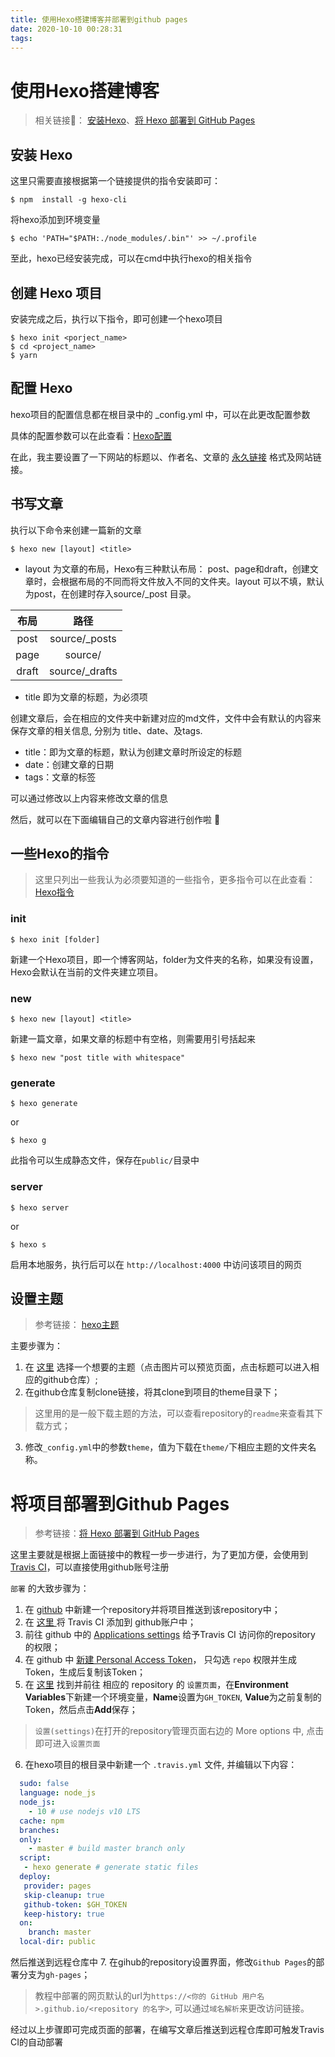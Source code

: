 ```yaml
---
title: 使用Hexo搭建博客并部署到github pages
date: 2020-10-10 00:28:31
tags:
---
```

# 使用Hexo搭建博客

>相关链接🔗： [安装Hexo](https://hexo.io/zh-cn/docs/)、[将 Hexo 部署到 GitHub Pages](https://hexo.io/zh-cn/docs/github-pages)

## 安装 Hexo

这里只需要直接根据第一个链接提供的指令安装即可：


    $ npm  install -g hexo-cli


将hexo添加到环境变量


    $ echo 'PATH="$PATH:./node_modules/.bin"' >> ~/.profile

至此，hexo已经安装完成，可以在cmd中执行hexo的相关指令

## 创建 Hexo 项目

安装完成之后，执行以下指令，即可创建一个hexo项目


    $ hexo init <porject_name>
    $ cd <project_name>
    $ yarn


## 配置 Hexo
hexo项目的配置信息都在根目录中的 _config.yml 中，可以在此更改配置参数

具体的配置参数可以在此查看：[Hexo配置](https://hexo.io/zh-cn/docs/configuration)

在此，我主要设置了一下网站的标题以、作者名、文章的 [永久链接](https://hexo.io/zh-cn/docs/permalinks) 格式及网站链接。

## 书写文章

执行以下命令来创建一篇新的文章


    $ hexo new [layout] <title>


* layout 为文章的布局，Hexo有三种默认布局： post、page和draft，创建文章时，会根据布局的不同而将文件放入不同的文件夹。layout 可以不填，默认为post，在创建时存入source/_post 目录。

|	布局	|	路径	|
|    :----: 	| 	:----: 	|
|	post	|	source/_posts |
|	page	|	source/ |
|	draft	|	source/_drafts |

* title 即为文章的标题，为必须项

创建文章后，会在相应的文件夹中新建对应的md文件，文件中会有默认的内容来保存文章的相关信息, 分别为 title、date、及tags.

* title：即为文章的标题，默认为创建文章时所设定的标题
* date：创建文章的日期
* tags：文章的标签

可以通过修改以上内容来修改文章的信息

然后，就可以在下面编辑自己的文章内容进行创作啦 🎉

## 一些Hexo的指令

> 这里只列出一些我认为必须要知道的一些指令，更多指令可以在此查看： [Hexo指令](https://hexo.io/zh-cn/docs/commands)

### init

	$ hexo init [folder]

新建一个Hexo项目，即一个博客网站，folder为文件夹的名称，如果没有设置，Hexo会默认在当前的文件夹建立项目。

### new

	$ hexo new [layout] <title>

新建一篇文章，如果文章的标题中有空格，则需要用引号括起来

	$ hexo new "post title with whitespace"

### generate

	$ hexo generate
or

	$ hexo g

此指令可以生成静态文件，保存在`public/`目录中

### server

	$ hexo server

or

	$ hexo s

启用本地服务，执行后可以在 `http://localhost:4000` 中访问该项目的网页

## 设置主题

>参考链接： [hexo主题](https://hexo.io/zh-cn/docs/themes)

主要步骤为：
1. 在 [这里](https://hexo.io/themes/) 选择一个想要的主题（点击图片可以预览页面，点击标题可以进入相应的github仓库）;
2. 在github仓库复制clone链接，将其clone到项目的theme目录下；
> 这里用的是一般下载主题的方法，可以查看repository的`readme`来查看其下载方式；
3. 修改`_config.yml`中的参数`theme`，值为下载在`theme/`下相应主题的文件夹名称。

# 将项目部署到Github Pages

> 参考链接：[将 Hexo 部署到 GitHub Pages](https://hexo.io/zh-cn/docs/github-pages)

这里主要就是根据上面链接中的教程一步一步进行，为了更加方便，会使用到 [Travis CI](https://travis-ci.com/)，可以直接使用github账号注册

`部署` 的大致步骤为：

1. 在 [github](https://github.com/) 中新建一个repository并将项目推送到该repository中；
2. 在 [这里 ](https://github.com/marketplace/travis-ci) 将 Travis CI 添加到 github账户中；
3. 前往 github 中的 [Applications settings](https://github.com/settings/installations) 给予Travis CI 访问你的repository 的权限；
4. 在 github 中  [新建 Personal Access Token](https://github.com/settings/tokens)， 只勾选 `repo` 权限并生成Token，生成后复制该Token；
5. 在 [这里](https://travis-ci.com/) 找到并前往 相应的 repository 的 `设置页面`，在**Environment Variables**下新建一个环境变量，**Name**设置为`GH_TOKEN`, **Value**为之前复制的Token，然后点击**Add**保存；
>`设置(settings)`在打开的repository管理页面右边的 More options 中, 点击即可进入`设置页面` 
6.  在hexo项目的根目录中新建一个 `.travis.yml` 文件, 并编辑以下内容：

```  yaml
  sudo: false
  language: node_js
  node_js:
    - 10 # use nodejs v10 LTS
  cache: npm
  branches:
  only:
    - master # build master branch only
  script:
   - hexo generate # generate static files
  deploy:
   provider: pages
   skip-cleanup: true
   github-token: $GH_TOKEN
   keep-history: true
  on:
    branch: master
  local-dir: public
```

然后推送到远程仓库中
7. 在gihub的repository设置界面，修改`Github Pages`的部署分支为`gh-pages`；

>教程中部署的网页默认的url为`https://<你的 GitHub 用户名>.github.io/<repository 的名字>`, 可以通过`域名解析`来更改访问链接。

经过以上步骤即可完成页面的部署，在编写文章后推送到远程仓库即可触发Travis CI的自动部署
